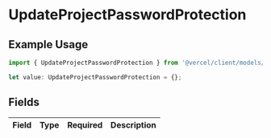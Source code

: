 # UpdateProjectPasswordProtection

## Example Usage

```typescript
import { UpdateProjectPasswordProtection } from '@vercel/client/models/operations';

let value: UpdateProjectPasswordProtection = {};
```

## Fields

| Field | Type | Required | Description |
| ----- | ---- | -------- | ----------- |
